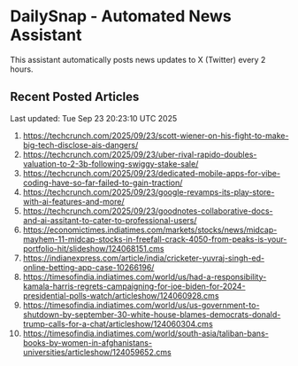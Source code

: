 # DailySnap - Automated News Assistant

This assistant automatically posts news updates to X (Twitter) every 2 hours.

## Recent Posted Articles

Last updated: Tue Sep 23 20:23:10 UTC 2025

1. https://techcrunch.com/2025/09/23/scott-wiener-on-his-fight-to-make-big-tech-disclose-ais-dangers/
2. https://techcrunch.com/2025/09/23/uber-rival-rapido-doubles-valuation-to-2-3b-following-swiggy-stake-sale/
3. https://techcrunch.com/2025/09/23/dedicated-mobile-apps-for-vibe-coding-have-so-far-failed-to-gain-traction/
4. https://techcrunch.com/2025/09/23/google-revamps-its-play-store-with-ai-features-and-more/
5. https://techcrunch.com/2025/09/23/goodnotes-collaborative-docs-and-ai-assitant-to-cater-to-professional-users/
6. https://economictimes.indiatimes.com/markets/stocks/news/midcap-mayhem-11-midcap-stocks-in-freefall-crack-4050-from-peaks-is-your-portfolio-hit/slideshow/124068151.cms
7. https://indianexpress.com/article/india/cricketer-yuvraj-singh-ed-online-betting-app-case-10266196/
8. https://timesofindia.indiatimes.com/world/us/had-a-responsibility-kamala-harris-regrets-campaigning-for-joe-biden-for-2024-presidential-polls-watch/articleshow/124060928.cms
9. https://timesofindia.indiatimes.com/world/us/us-government-to-shutdown-by-september-30-white-house-blames-democrats-donald-trump-calls-for-a-chat/articleshow/124060304.cms
10. https://timesofindia.indiatimes.com/world/south-asia/taliban-bans-books-by-women-in-afghanistans-universities/articleshow/124059652.cms
